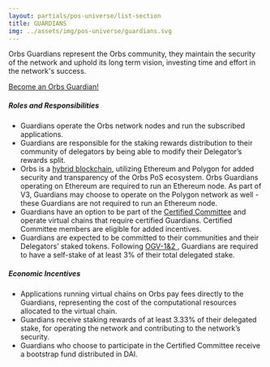 ```yaml
---
layout: partials/pos-universe/list-section
title: GUARDIANS
img: ../assets/img/pos-universe/guardians.svg
---
```


Orbs Guardians represent the Orbs community, they maintain the security of the network and uphold its long term vision, investing time and effort in the network's success.

[Become an Orbs Guardian!](https://guardians.orbs.network/ "button")

##### Roles and Responsibilities

- Guardians operate the Orbs network nodes and run the subscribed applications.
- Guardians are responsible for the staking rewards distribution to their community of delegators by being able to modify their Delegator’s rewards split.
- Orbs is a [hybrid blockchain](https://www.orbs.com/white-papers/orbs-pos-v2-the-age-of-guardians-section-pos-on-ethereum), utilizing Ethereum and Polygon for added security and transparency of the Orbs PoS ecosystem. Orbs Guardians operating on Ethereum are required to run an Ethereum node. As part of V3, Guardians may choose to operate on the Polygon network as well - these Guardians are not required to run an Ethereum node.
- Guardians have an option to be part of the [Certified Committee](https://www.orbs.com/white-papers/orbs-pos-v2-the-age-of-guardians-section-election-committees) and operate virtual chains that require certified Guardians. Certified Committee members are eligible for added incentives.
- Guardians are expected to be committed to their communities and their Delegators’ staked tokens. Following [OGV-1&2 ](https://www.orbs.com/Reinstating-Guardians-Self-Stake-Requirement/), Guardians are required to have a self-stake of at least 3% of their total delegated stake.

##### Economic Incentives

- Applications running virtual chains on Orbs pay fees directly to the Guardians, representing the cost of the computational resources allocated to the virtual chain.
- Guardians receive staking rewards of at least 3.33% of their delegated stake, for operating the network and contributing to the network’s security.
- Guardians who choose to participate in the Certified Committee receive a bootstrap fund distributed in DAI.
